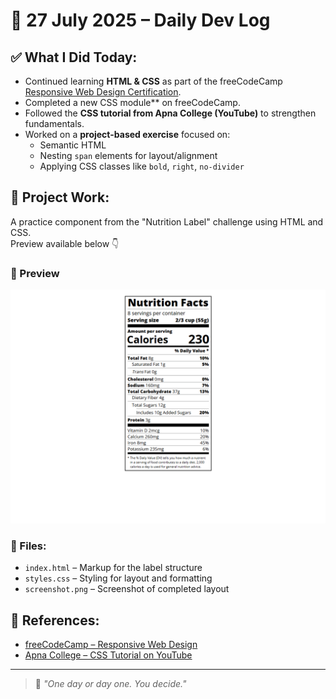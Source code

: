 # 📆 27 July 2025 – Daily Dev Log

## ✅ What I Did Today:

- Continued learning **HTML & CSS** as part of the freeCodeCamp [Responsive Web Design Certification](https://www.freecodecamp.org/learn/).
- Completed a new CSS module** on freeCodeCamp.
- Followed the **CSS tutorial from Apna College (YouTube)** to strengthen fundamentals.
- Worked on a **project-based exercise** focused on:
  - Semantic HTML
  - Nesting `span` elements for layout/alignment
  - Applying CSS classes like `bold`, `right`, `no-divider`

## 🧪 Project Work:

A practice component from the "Nutrition Label" challenge using HTML and CSS.  
Preview available below 👇

### 📸 Preview

![Project Preview](./screenshot.png)

### 📁 Files:

- `index.html` – Markup for the label structure
- `styles.css` – Styling for layout and formatting
- `screenshot.png` – Screenshot of completed layout

## 🔗 References:

- [freeCodeCamp – Responsive Web Design](https://www.freecodecamp.org/learn/)
- [Apna College – CSS Tutorial on YouTube](https://www.youtube.com/watch?v=ESnrn1kAD4E)

---

> 💬 _"One day or day one. You decide."_  
